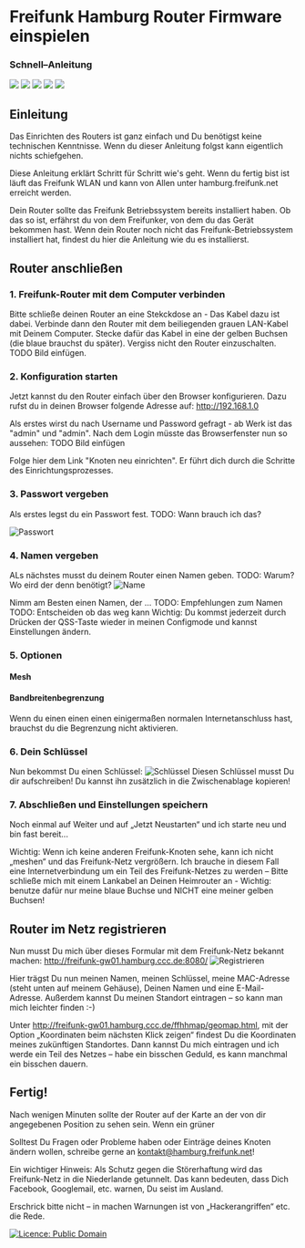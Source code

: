 #  Freifunk Hamburg Router Firmware einspielen
### Schnell–Anleitung


![](./img/TP_link_firmware_confirm.png "")
![](./img/TP_link_firmware_file.png "")
![](./img/TP_link_firmware.png "")
![](./img/TP_link_start.png "")
![](./img/TP_link_upgrade_progress.png "")

## Einleitung
Das Einrichten des Routers ist ganz einfach und Du benötigst keine technischen Kenntnisse. Wenn du dieser Anleitung folgst kann eigentlich nichts schiefgehen.

Diese Anleitung erklärt Schritt für Schritt wie's geht. Wenn du fertig bist ist läuft das Freifunk WLAN und kann von Allen unter 
hamburg.freifunk.net erreicht werden.

Dein Router sollte das Freifunk Betriebssystem bereits installiert haben. Ob das so ist, erfährst du von dem Freifunker, von dem du das Gerät bekommen hast.
Wenn dein Router noch nicht das Freifunk-Betriebssystem installiert hat, findest du hier die Anleitung wie du es installierst.

## Router anschließen
### 1. Freifunk-Router mit dem Computer verbinden
Bitte schließe deinen Router an eine Stekckdose an - Das Kabel dazu ist dabei. Verbinde dann den Router mit dem beiliegenden grauen LAN-Kabel mit Deinem Computer. Stecke dafür das Kabel in eine der gelben Buchsen (die blaue brauchst du später). Vergiss nicht den Router einzuschalten.
TODO Bild einfügen.

### 2. Konfiguration starten
Jetzt kannst du den Router einfach über den Browser konfigurieren. Dazu rufst du in deinen Browser folgende Adresse auf: 
<http://192.168.1.0>

Als erstes wirst du nach Username und Password gefragt - ab Werk ist das "admin" und "admin". 
Nach dem Login müsste das Browserfenster nun so aussehen:
TODO Bild einfügen

Folge hier dem Link "Knoten neu einrichten". Er führt dich durch die Schritte des Einrichtungsprozesses.

### 3. Passwort vergeben
Als erstes legst du ein Passwort fest.
TODO: Wann brauch ich das? 

![Passwort](./password.jpg "Nimm ein gutes Passwort")

### 4. Namen vergeben
ALs nächstes musst du deinem Router einen Namen geben.
TODO: Warum? Wo eird der denn benötigt?
![Name](./name.jpg "Such dir einen Namen aus")

Nimm am Besten einen Namen, der …
TODO: Empfehlungen zum Namen
TODO: Entscheiden ob das weg kann
	Wichtig: Du kommst jederzeit durch Drücken der QSS-Taste wieder in meinen Configmode und kannst Einstellungen ändern.

### 5. Optionen 
#### Mesh
#### Bandbreitenbegrenzung
Wenn du einen einen einen einigermaßen normalen Internetanschluss hast, brauchst du die Begrenzung nicht aktivieren.

### 6. Dein Schlüssel
Nun bekommst Du einen Schlüssel:
![Schlüssel](./schluessel.jpg)
Diesen Schlüssel musst Du dir aufschreiben! Du kannst ihn zusätzlich in die Zwischenablage kopieren!

### 7. Abschließen und Einstellungen speichern
Noch einmal auf Weiter und auf „Jetzt Neustarten“ und ich starte neu und bin fast bereit...




Wichtig: Wenn ich keine anderen Freifunk-Knoten sehe, kann ich nicht „meshen“ und das Freifunk-Netz vergrößern. Ich brauche in diesem Fall eine Internetverbindung um ein Teil des Freifunk-Netzes zu werden – Bitte schließe mich mit einem Lankabel an Deinen Heimrouter an - 
Wichtig: benutze dafür nur meine blaue Buchse und NICHT eine meiner gelben Buchsen!

## Router im Netz registrieren
Nun musst Du mich über dieses Formular mit dem Freifunk-Netz bekannt machen:
<http://freifunk-gw01.hamburg.ccc.de:8080/>
![Registrieren](./foemular.jpg)


Hier trägst Du nun meinen Namen, meinen Schlüssel, meine MAC-Adresse (steht unten auf meinem Gehäuse), Deinen Namen und eine E-Mail-Adresse. Außerdem kannst Du meinen Standort eintragen – so kann man mich leichter finden :-) 

Unter http://freifunk-gw01.hamburg.ccc.de/ffhhmap/geomap.html, mit der Option „Koordinaten beim nächsten Klick zeigen“ findest Du die Koordinaten meines zukünftigen Standortes.
Dann kannst Du mich eintragen und ich werde ein Teil des Netzes – habe ein bisschen Geduld,
es kann manchmal ein bisschen dauern.

## Fertig!

Nach wenigen Minuten sollte der Router auf der Karte an der von dir angegebenen Position zu sehen sein. Wenn ein grüner 

Solltest Du Fragen oder Probleme haben oder Einträge deines Knoten ändern wollen,
schreibe gerne an <kontakt@hamburg.freifunk.net>!

Ein wichtiger Hinweis: Als Schutz gegen die Störerhaftung wird das Freifunk-Netz in die Niederlande getunnelt. Das kann bedeuten, dass Dich Facebook, Googlemail, etc. warnen, Du seist im Ausland.

Erschrick bitte nicht – in machen Warnungen ist von „Hackerangriffen“ etc. die Rede.  

[![Licence: Public Domain](http://creativecommons.org/images/deed/nolaw.png)](http://creativecommons.org/publicdomain/zero/1.0/)